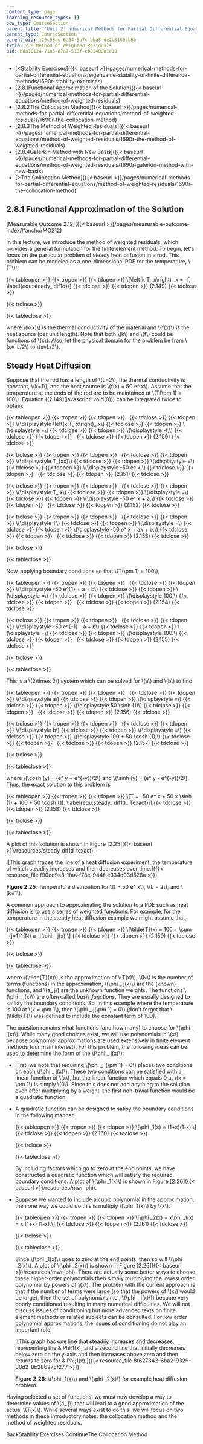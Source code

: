 ```yaml
---
content_type: page
learning_resource_types: []
ocw_type: CourseSection
parent_title: 'Unit 2: Numerical Methods for Partial Differential Equations'
parent_type: CourseSection
parent_uid: 125c58ac-6a34-5a7c-bba8-de2d3160cb8b
title: 2.8 Method of Weighted Residuals
uid: bda18124-71a5-87a7-513f-cb81480a1e18
---
```


*   [\<Stability Exercises]({{< baseurl >}}/pages/numerical-methods-for-partial-differential-equations/eigenvalue-stability-of-finite-difference-methods/1690r-stability-exercises)
*   [2.8.1Functional Approximation of the Solution]({{< baseurl >}}/pages/numerical-methods-for-partial-differential-equations/method-of-weighted-residuals)
*   [2.8.2The Collocation Method]({{< baseurl >}}/pages/numerical-methods-for-partial-differential-equations/method-of-weighted-residuals/1690r-the-collocation-method)
*   [2.8.3The Method of Weighted Residuals]({{< baseurl >}}/pages/numerical-methods-for-partial-differential-equations/method-of-weighted-residuals/1690r-the-method-of-weighted-residuals)
*   [2.8.4Galerkin Method with New Basis]({{< baseurl >}}/pages/numerical-methods-for-partial-differential-equations/method-of-weighted-residuals/1690r-galerkin-method-with-new-basis)
*   [\>The Collocation Method]({{< baseurl >}}/pages/numerical-methods-for-partial-differential-equations/method-of-weighted-residuals/1690r-the-collocation-method)

2.8.1 Functional Approximation of the Solution
----------------------------------------------

[Measurable Outcome 2.12]({{< baseurl >}}/pages/measurable-outcome-index/#anchorMO212)

In this lecture, we introduce the method of weighted residuals, which provides a general formulation for the finite element method. To begin, let's focus on the particular problem of steady heat diffusion in a rod. This problem can be modeled as a one-dimensional PDE for the temperature, \\(T\\):

{{< tableopen >}}
{{< tropen >}}
{{< tdopen >}}
\\\[\\left(k T\_ x\\right)\_ x = -f, \\label{equ:steady\_ dif1d}\\\]
{{< tdclose >}}
{{< tdopen >}}
(2.149)
{{< tdclose >}}

{{< trclose >}}

{{< tableclose >}}

where \\(k(x)\\) is the thermal conductivity of the material and \\(f(x)\\) is the heat source (per unit length). Note that both \\(k\\) and \\(f\\) could be functions of \\(x\\). Also, let the physical domain for the problem be from \\(x=-L/2\\) to \\(x=L/2\\).

Steady Heat Diffusion
---------------------

Suppose that the rod has a length of \\(L=2\\), the thermal conductivity is constant, \\(k=1\\), and the heat source is \\(f(x) = 50 e^ x\\). Assume that the temperature at the ends of the rod are to be maintained at \\(T(\\pm 1) = 100\\). Equation ([2.149](javascript: void(0))) can be integrated twice to obtain:

{{< tableopen >}}
{{< tropen >}}
{{< tdopen >}}
 
{{< tdclose >}}
{{< tdopen >}}
\\(\\displaystyle \\left(k T\_ x\\right)\_ x\\)
{{< tdclose >}}
{{< tdopen >}}
\\(\\displaystyle =\\)
{{< tdclose >}}
{{< tdopen >}}
\\(\\displaystyle -f,\\)
{{< tdclose >}}
{{< tdopen >}}
 
{{< tdclose >}}
{{< tdopen >}}
(2.150)
{{< tdclose >}}

{{< trclose >}}
{{< tropen >}}
{{< tdopen >}}
 
{{< tdclose >}}
{{< tdopen >}}
\\(\\displaystyle T\_{xx}\\)
{{< tdclose >}}
{{< tdopen >}}
\\(\\displaystyle =\\)
{{< tdclose >}}
{{< tdopen >}}
\\(\\displaystyle -50 e^ x,\\)
{{< tdclose >}}
{{< tdopen >}}
 
{{< tdclose >}}
{{< tdopen >}}
(2.151)
{{< tdclose >}}

{{< trclose >}}
{{< tropen >}}
{{< tdopen >}}
 
{{< tdclose >}}
{{< tdopen >}}
\\(\\displaystyle T\_ x\\)
{{< tdclose >}}
{{< tdopen >}}
\\(\\displaystyle =\\)
{{< tdclose >}}
{{< tdopen >}}
\\(\\displaystyle -50 e^ x + a,\\)
{{< tdclose >}}
{{< tdopen >}}
 
{{< tdclose >}}
{{< tdopen >}}
(2.152)
{{< tdclose >}}

{{< trclose >}}
{{< tropen >}}
{{< tdopen >}}
 
{{< tdclose >}}
{{< tdopen >}}
\\(\\displaystyle T\\)
{{< tdclose >}}
{{< tdopen >}}
\\(\\displaystyle =\\)
{{< tdclose >}}
{{< tdopen >}}
\\(\\displaystyle -50 e^ x + ax + b.\\)
{{< tdclose >}}
{{< tdopen >}}
 
{{< tdclose >}}
{{< tdopen >}}
(2.153)
{{< tdclose >}}

{{< trclose >}}

{{< tableclose >}}

Now, applying boundary conditions so that \\(T(\\pm 1) = 100\\),

{{< tableopen >}}
{{< tropen >}}
{{< tdopen >}}
 
{{< tdclose >}}
{{< tdopen >}}
\\(\\displaystyle -50 e^{1} + a + b\\)
{{< tdclose >}}
{{< tdopen >}}
\\(\\displaystyle =\\)
{{< tdclose >}}
{{< tdopen >}}
\\(\\displaystyle 100,\\)
{{< tdclose >}}
{{< tdopen >}}
 
{{< tdclose >}}
{{< tdopen >}}
(2.154)
{{< tdclose >}}

{{< trclose >}}
{{< tropen >}}
{{< tdopen >}}
 
{{< tdclose >}}
{{< tdopen >}}
\\(\\displaystyle -50 e^{-1} - a + b\\)
{{< tdclose >}}
{{< tdopen >}}
\\(\\displaystyle =\\)
{{< tdclose >}}
{{< tdopen >}}
\\(\\displaystyle 100.\\)
{{< tdclose >}}
{{< tdopen >}}
 
{{< tdclose >}}
{{< tdopen >}}
(2.155)
{{< tdclose >}}

{{< trclose >}}

{{< tableclose >}}

This is a \\(2\\times 2\\) system which can be solved for \\(a\\) and \\(b\\) to find

{{< tableopen >}}
{{< tropen >}}
{{< tdopen >}}
 
{{< tdclose >}}
{{< tdopen >}}
\\(\\displaystyle a\\)
{{< tdclose >}}
{{< tdopen >}}
\\(\\displaystyle =\\)
{{< tdclose >}}
{{< tdopen >}}
\\(\\displaystyle 50 \\sinh (1)\\)
{{< tdclose >}}
{{< tdopen >}}
 
{{< tdclose >}}
{{< tdopen >}}
(2.156)
{{< tdclose >}}

{{< trclose >}}
{{< tropen >}}
{{< tdopen >}}
 
{{< tdclose >}}
{{< tdopen >}}
\\(\\displaystyle b\\)
{{< tdclose >}}
{{< tdopen >}}
\\(\\displaystyle =\\)
{{< tdclose >}}
{{< tdopen >}}
\\(\\displaystyle 100 + 50 \\cosh (1),\\)
{{< tdclose >}}
{{< tdopen >}}
 
{{< tdclose >}}
{{< tdopen >}}
(2.157)
{{< tdclose >}}

{{< trclose >}}

{{< tableclose >}}

where \\(\\cosh (y) = (e^ y + e^{-y})/2\\) and \\(\\sinh (y) = (e^ y - e^{-y})/2\\). Thus, the exact solution to this problem is

{{< tableopen >}}
{{< tropen >}}
{{< tdopen >}}
\\\[T = -50 e^ x + 50 x \\sinh (1) + 100 + 50 \\cosh (1). \\label{equ:steady\_ dif1d\_ Texact}\\\]
{{< tdclose >}}
{{< tdopen >}}
(2.158)
{{< tdclose >}}

{{< trclose >}}

{{< tableclose >}}

A plot of this solution is shown in Figure [2.25]({{< baseurl >}}/resources/steady_dif1d_texact).

![This graph traces the line of a heat diffusion experiment, the temperature of which steadily increases and then decreases over time.]({{< resource_file f90ed9a8-1faa-f78e-944f-e334d03d528a >}})

**Figure 2.25**: Temperature distribution for \\(f = 50 e^ x\\), \\(L = 2\\), and \\(k=1\\).

A common approach to approximating the solution to a PDE such as heat diffusion is to use a series of weighted functions. For example, for the temperature in the steady heat diffusion example we might assume that,

{{< tableopen >}}
{{< tropen >}}
{{< tdopen >}}
\\\[\\tilde{T}(x) = 100 + \\sum \_{j=1}^{N} a\_ j \\phi \_ j(x),\\\]
{{< tdclose >}}
{{< tdopen >}}
(2.159)
{{< tdclose >}}

{{< trclose >}}

{{< tableclose >}}

where \\(\\tilde{T}(x)\\) is the approximation of \\(T(x)\\), \\(N\\) is the number of terms (functions) in the approximation, \\(\\phi \_ j(x)\\) are the (known) functions, and \\(a\_ j\\) are the unknown function weights. The functions \\(\\phi \_ j(x)\\) are often called _basis functions_. They are usually designed to satisfy the boundary conditions. So, in this example where the temperature is 100 at \\(x = \\pm 1\\), then \\(\\phi \_ j(\\pm 1) = 0\\) (don't forget that \\(\\tilde{T}\\) was defined to include the constant term of 100).

The question remains what functions (and how many) to choose for \\(\\phi \_ j(x)\\). While many good choices exist, we will use polynomials in \\(x\\) because polynomial approximations are used extensively in finite element methods (our main interest). For this problem, the following ideas can be used to determine the form of the \\(\\phi \_ j(x)\\):

*   First, we note that requiring \\(\\phi \_ j(\\pm 1) = 0\\) places two conditions on each \\(\\phi \_ j(x)\\). These two conditions can be satisfied with a linear function of \\(x\\), but the linear function which equals 0 at \\(x = \\pm 1\\) is simply \\(0\\). Since this does not add anything to the solution even after multiplying by a weight, the first non-trivial function would be a quadratic function.
    
*   A quadratic function can be designed to satisy the boundary conditions in the following manner,
    
    {{< tableopen >}}
    {{< tropen >}}
    {{< tdopen >}}
    \\\[\\phi \_1(x) = (1+x)(1-x).\\\]
    {{< tdclose >}}
    {{< tdopen >}}
    (2.160)
    {{< tdclose >}}
    
    {{< trclose >}}
    
    {{< tableclose >}}
    
    By including factors which go to zero at the end points, we have constructed a quadratic function which will satisfy the required boundary conditions. A plot of \\(\\phi \_1(x)\\) is shown in Figure [2.26]({{< baseurl >}}/resources/mwr_phi).
    
*   Suppose we wanted to include a cubic polynomial in the approximation, then one way we could do this is multiply \\(\\phi \_1(x)\\) by \\(x\\).
    
    {{< tableopen >}}
    {{< tropen >}}
    {{< tdopen >}}
    \\\[\\phi \_2(x) = x\\phi \_1(x) = x (1+x) (1-x).\\\]
    {{< tdclose >}}
    {{< tdopen >}}
    (2.161)
    {{< tdclose >}}
    
    {{< trclose >}}
    
    {{< tableclose >}}
    
    Since \\(\\phi \_1(x)\\) goes to zero at the end points, then so will \\(\\phi \_2(x)\\). A plot of \\(\\phi \_2(x)\\) is shown in Figure [2.26]({{< baseurl >}}/resources/mwr_phi). There are actually some better ways to choose these higher-order polynomials then simply multiplying the lowest order polynomial by powers of \\(x\\). The problem with the current approach is that if the number of terms were large (so that the powers of \\(x\\) would be large), then the set of polynomials (i.e., \\(\\phi \_ j(x)\\)) become very poorly conditioned resulting in many numerical difficulties. We will not discuss issues of conditioning but more advanced texts on finite element methods or related subjects can be consulted. For low order polynomial approximations, the issues of conditioning do not play an important role.
    
    ![This graph has one line that steadily increases and decreases, representing the & Phi;1(x), and a second line that initially decreases below zero on the y-axis and then increases above zero and then returns to zero for & Phi;1(x).]({{< resource_file 8f627342-6ba2-9329-00d2-8b286275f277 >}})
    
    **Figure 2.26**: \\(\\phi \_1(x)\\) and \\(\\phi \_2(x)\\) for example heat diffusion problem.
    

Having selected a set of functions, we must now develop a way to determine values of \\(a\_ j\\) that will lead to a good approximation of the actual \\(T(x)\\). While several ways exist to do this, we will focus on two methods in these introductory notes: the collocation method and the method of weighted residuals.

BackStability Exercises ContinueThe Collocation Method
